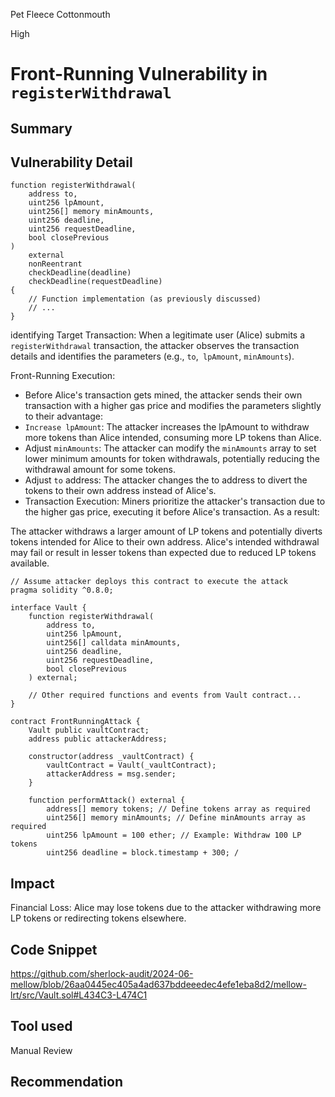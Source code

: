 Pet Fleece Cottonmouth

High

# Front-Running Vulnerability in `registerWithdrawal`

## Summary

## Vulnerability Detail
```solidity
function registerWithdrawal(
    address to,
    uint256 lpAmount,
    uint256[] memory minAmounts,
    uint256 deadline,
    uint256 requestDeadline,
    bool closePrevious
)
    external
    nonReentrant
    checkDeadline(deadline)
    checkDeadline(requestDeadline)
{
    // Function implementation (as previously discussed)
    // ...
}
```
identifying Target Transaction: When a legitimate user (Alice) submits a `registerWithdrawal` transaction, the attacker observes the transaction details and identifies the parameters (e.g., `to`,` lpAmount`, `minAmounts`).

Front-Running Execution:

- Before Alice's transaction gets mined, the attacker sends their own transaction with a higher gas price and modifies the parameters slightly to their advantage:
- `Increase lpAmount`: The attacker increases the lpAmount to withdraw more tokens than Alice intended, consuming more LP tokens than Alice.
- Adjust `minAmounts`: The attacker can modify the `minAmounts` array to set lower minimum amounts for token withdrawals, potentially reducing the withdrawal amount for some tokens.
- Adjust `to` address: The attacker changes the to address to divert the tokens to their own address instead of Alice's.
- Transaction Execution: Miners prioritize the attacker's transaction due to the higher gas price, executing it before Alice's transaction. As a result:

The attacker withdraws a larger amount of LP tokens and potentially diverts tokens intended for Alice to their own address.
Alice's intended withdrawal may fail or result in lesser tokens than expected due to reduced LP tokens available.
```solidity
// Assume attacker deploys this contract to execute the attack
pragma solidity ^0.8.0;

interface Vault {
    function registerWithdrawal(
        address to,
        uint256 lpAmount,
        uint256[] calldata minAmounts,
        uint256 deadline,
        uint256 requestDeadline,
        bool closePrevious
    ) external;

    // Other required functions and events from Vault contract...
}

contract FrontRunningAttack {
    Vault public vaultContract;
    address public attackerAddress;

    constructor(address _vaultContract) {
        vaultContract = Vault(_vaultContract);
        attackerAddress = msg.sender;
    }

    function performAttack() external {
        address[] memory tokens; // Define tokens array as required
        uint256[] memory minAmounts; // Define minAmounts array as required
        uint256 lpAmount = 100 ether; // Example: Withdraw 100 LP tokens
        uint256 deadline = block.timestamp + 300; /
```
## Impact
Financial Loss: Alice may lose tokens due to the attacker withdrawing more LP tokens or redirecting tokens elsewhere.

## Code Snippet
https://github.com/sherlock-audit/2024-06-mellow/blob/26aa0445ec405a4ad637bddeeedec4efe1eba8d2/mellow-lrt/src/Vault.sol#L434C3-L474C1
## Tool used

Manual Review

## Recommendation
